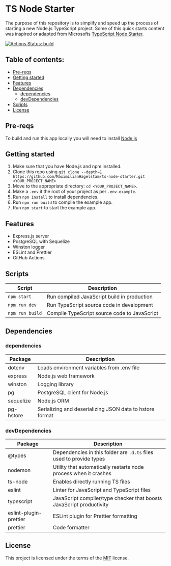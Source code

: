 # TS Node Starter

The purpose of this repository is to simplify and speed up the process of starting a new Node.js TypeScript project. Some of this quick starts content was inspired or adapted from Microsofts [TypeScript Node Starter](https://github.com/microsoft/TypeScript-Node-Starter/).

[![Actions Status: build](https://github.com/MaximilianHagelstam/ts-node-starter/actions/workflows/nodejs.yml/badge.svg)](https://github.com/MaximilianHagelstam/ts-node-starter/actions?query=workflow%3A"node")

## Table of contents:

- [Pre-reqs](#pre-reqs)
- [Getting started](#getting-started)
- [Features](#features)
- [Dependencies](#dependencies)
  - [dependencies](#dependencies)
  - [devDependencies](#devdependencies)
- [Scripts](#scripts)
- [License](#license)

## Pre-reqs

To build and run this app locally you will need to install [Node.js](https://nodejs.org/en/)

## Getting started

1.  Make sure that you have Node.js and npm installed.
2.  Clone this repo using `git clone --depth=1 https://github.com/MaximilianHagelstam/ts-node-starter.git <YOUR_PROJECT_NAME>`
3.  Move to the appropriate directory: `cd <YOUR_PROJECT_NAME>`.
4.  Make a `.env` it the root of your project as per `.env.example`.
5.  Run `npm install` to install dependencies.
6.  Run `npm run build` to compile the example app.
7.  Run `npm start` to start the example app.

## Features

- Express.js server
- PostgreSQL with Sequelize
- Winston logger
- ESLint and Prettier
- GitHub Actions

## Scripts

| Script          | Description                                  |
| --------------- | -------------------------------------------- |
| `npm start`     | Run compiled JavaScript build in production  |
| `npm run dev`   | Run TypeScript source code in development    |
| `npm run build` | Compile TypeScript source code to JavaScript |

## Dependencies

### dependencies

| Package   | Description                                              |
| --------- | -------------------------------------------------------- |
| dotenv    | Loads environment variables from .env file               |
| express   | Node.js web framework                                    |
| winston   | Logging library                                          |
| pg        | PostgreSQL client for Node.js                            |
| sequelize | Node.js ORM                                              |
| pg-hstore | Serializing and deserializing JSON data to hstore format |

### devDependencies

| Package                | Description                                                          |
| ---------------------- | -------------------------------------------------------------------- |
| @types                 | Dependencies in this folder are `.d.ts` files used to provide types  |
| nodemon                | Utility that automatically restarts node process when it crashes     |
| ts-node                | Enables directly running TS files                                    |
| eslint                 | Linter for JavaScript and TypeScript files                           |
| typescript             | JavaScript compiler/type checker that boosts JavaScript productivity |
| eslint-plugin-prettier | ESLint plugin for Prettier formatting                                |
| prettier               | Code formatter                                                       |

## License

This project is licensed under the terms of the [MIT](https://choosealicense.com/licenses/mit/) license.
